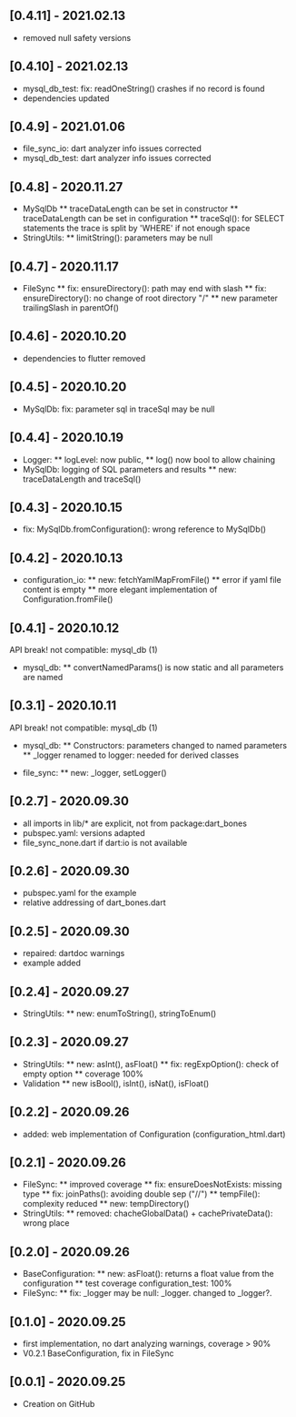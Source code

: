 ## [0.4.11] - 2021.02.13

* removed null safety versions

## [0.4.10] - 2021.02.13

* mysql_db_test: fix: readOneString() crashes if no record is found
* dependencies updated

## [0.4.9] - 2021.01.06

* file_sync_io: dart analyzer info issues corrected
* mysql_db_test: dart analyzer info issues corrected

## [0.4.8] - 2020.11.27

* MySqlDb
** traceDataLength can be set in constructor
** traceDataLength can be set in configuration
** traceSql(): for SELECT statements the trace is
   split by 'WHERE' if not enough space
* StringUtils:
** limitString(): parameters may be null


## [0.4.7] - 2020.11.17

* FileSync
** fix: ensureDirectory(): path may end with slash
** fix: ensureDirectory(): no change of root directory "/"
** new parameter trailingSlash in parentOf()

## [0.4.6] - 2020.10.20

* dependencies to flutter removed

## [0.4.5] - 2020.10.20

* MySqlDb: fix: parameter sql in traceSql may be null

## [0.4.4] - 2020.10.19

* Logger: 
** logLevel: now public, 
** log() now bool to allow chaining
* MySqlDb: logging of SQL parameters and results
** new: traceDataLength and traceSql()

## [0.4.3] - 2020.10.15

* fix: MySqlDb.fromConfiguration(): wrong reference to MySqlDb()

## [0.4.2] - 2020.10.13

* configuration_io:
** new: fetchYamlMapFromFile()
** error if yaml file content is empty
** more elegant implementation of Configuration.fromFile()

## [0.4.1] - 2020.10.12

API break! not compatible: mysql_db (1)

* mysql_db:
** convertNamedParams() is now static and all parameters are named

## [0.3.1] - 2020.10.11

API break! not compatible: mysql_db (1)
* mysql_db:
** Constructors: parameters changed to named parameters
** _logger renamed to logger: needed for derived classes

* file_sync:
** new: _logger, setLogger()

## [0.2.7] - 2020.09.30

* all imports in lib/* are explicit, not from package:dart_bones
* pubspec.yaml: versions adapted
* file_sync_none.dart if dart:io is not available

## [0.2.6] - 2020.09.30

* pubspec.yaml for the example
* relative addressing of dart_bones.dart

## [0.2.5] - 2020.09.30

* repaired: dartdoc warnings
* example added

## [0.2.4] - 2020.09.27

* StringUtils: 
** new: enumToString(), stringToEnum()

## [0.2.3] - 2020.09.27

* StringUtils:
** new: asInt(), asFloat()
** fix: regExpOption(): check of empty option
** coverage 100%
* Validation
** new isBool(), isInt(), isNat(), isFloat()

## [0.2.2] - 2020.09.26

* added: web implementation of Configuration (configuration_html.dart)

## [0.2.1] - 2020.09.26

* FileSync:
** improved coverage
** fix: ensureDoesNotExists: missing type
** fix: joinPaths(): avoiding double sep ("//")
** tempFile(): complexity reduced
** new: tempDirectory()
* StringUtils:
** removed: chacheGlobalData() + cachePrivateData(): wrong place

## [0.2.0] - 2020.09.26

* BaseConfiguration:
** new: asFloat(): returns a float value from the configuration
** test coverage configuration_test: 100%
* FileSync:
** fix: _logger may be null: _logger.<method> changed to _logger?.<method>

## [0.1.0] - 2020.09.25

* first implementation, no dart analyzing warnings, coverage > 90%
* V0.2.1 BaseConfiguration, fix in FileSync

## [0.0.1] - 2020.09.25

* Creation on GitHub



